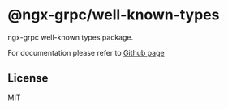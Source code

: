 # @ngx-grpc/well-known-types

ngx-grpc well-known types package.

For documentation please refer to [Github page](https://github.com/ngx-grpc/ngx-grpc)

## License

MIT
